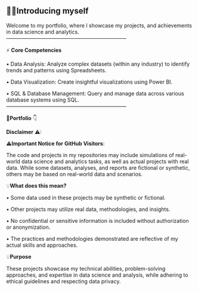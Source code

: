 ## 🙋‍♂️Introducing myself
Welcome to my portfolio, where I showcase my projects, and achievements in data science and analytics.
———————————————————————

⚡ **Core Competencies**

• Data Analysis: Analyze complex datasets (within any industry) to identify trends and patterns using Spreadsheets.

• Data Visualization: Create insightful visualizations using Power BI.

• SQL & Database Management: Query and manage data across various database systems using SQL.
———————————————————————

💼**Portfolio** 👇

**Disclaimer** ⚠:

⚠**Important Notice for GitHub Visitors**:

The code and projects in my repositories may include simulations of real-world data science and analytics tasks, as well as actual projects with real data. While some datasets, analyses, and reports are fictional or synthetic, others may be based on real-world data and scenarios.

💡**What does this mean?**

• Some data used in these projects may be synthetic or fictional.

• Other projects may utilize real data, methodologies, and insights.

• No confidential or sensitive information is included without authorization or anonymization.

• The practices and methodologies demonstrated are reflective of my actual skills and approaches.

💡**Purpose**

These projects showcase my technical abilities, problem-solving approaches, and expertise in data science and analysis, while adhering to ethical guidelines and respecting data privacy.
<!--
**Kcolliny90/kcolliny90** is a ✨ _special_ ✨ repository because its `README.md` (this file) appears on your GitHub profile.

Here are some ideas to get you started:

- 🔭 I’m currently working on ...
- 🌱 I’m currently learning ...
- 👯 I’m looking to collaborate on ...
- 🤔 I’m looking for help with ...
- 💬 Ask me about ...
- 📫 How to reach me: ...
- 😄 Pronouns: ...
- ⚡ Fun fact: ...
-->
